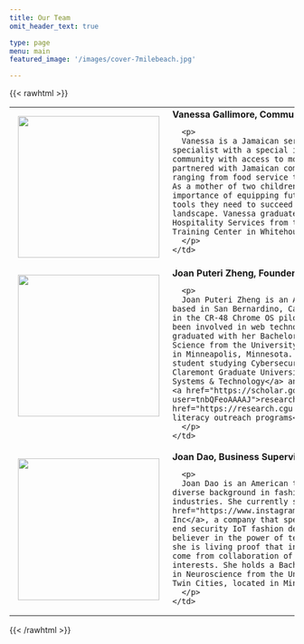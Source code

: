 ```yaml
---
title: Our Team
omit_header_text: true

type: page
menu: main
featured_image: '/images/cover-7milebeach.jpg'

---
```




{{< rawhtml >}}

 <table>
  <tr style="vertical-align:top">
    <td style="width:33%; padding: 15px;">
        <img src="/images/bio-vanessa-gallimore.jpg" width="250">
    </td>
    <td>
      <b>Vanessa Gallimore, Community Outreach & Distribution</b>
      
      <p>
      Vanessa is a Jamaican service and hospitality specialist with a special interest in empowering her community with access to modern technology. She has partnered with Jamaican companies in industries ranging from food service to international tourism. As a mother of two children, Vanessa understands the importance of equipping future generations with the tools they need to succeed in today's digital landscape. Vanessa graduated with her Bachelor's in Hospitality Services from the Culloden Vocational Training Center in Whitehouse, Jamaica.
      </p>
    </td>
  </tr>

  <tr style="vertical-align:top">
    <td style="width:33%; padding: 15px;">
        <img src="/images/bio-joan-zheng.png" width="250">
    </td>
    <td>
    <b>Joan Puteri Zheng, Founder & Tech Lead</b>
      
      <p>
      Joan Puteri Zheng is an American computer scientist based in San Bernardino, California. She participated in the CR-48 Chrome OS pilot program in 2010, and has been involved in web technologies since then. Joan graduated with her Bachelor's of Science in Computer Science from the University of Minnesota, Twin Cities in Minneapolis, Minnesota. She is currently a PhD student studying Cybersecurity & Networking at Claremont Graduate University, Center for Information Systems & Technology</a> and Joan is passionate about <a href="https://scholar.google.com/citations?user=tnbQFeoAAAAJ">research in technology</a> and <a href="https://research.cgu.edu/icdc/">digital literacy outreach programs</a>.
      </p>
    </td>
  </tr>

  <tr style="vertical-align:top">
    <td style="width:33%; padding: 15px;">
        <img src="/images/bio-joan-dao.jpg" width="250">
    </td>
    <td>
      <b>Joan Dao, Business Supervisor</b>
      
      <p>
      Joan Dao is an American tech entrepreneur with a diverse background in fashion, tech, and bio-science industries. She currently serves as the CEO of <a href="https://www.instagram.com/ilesovi_inc/">Ilesovi Inc</a>, a company that specializes in creating high-end security IoT fashion devices. Joan is a firm believer in the power of tech-powered ingenuity, and she is living proof that innovation and creativity come from collaboration of seemingly unrelated interests. She holds a Bachelor's of Science degree in Neuroscience from the University of Minnesota, Twin Cities, located in Minneapolis, Minnesota.
      </p>
    </td>
  </tr> 
</table> 
{{< /rawhtml >}}
